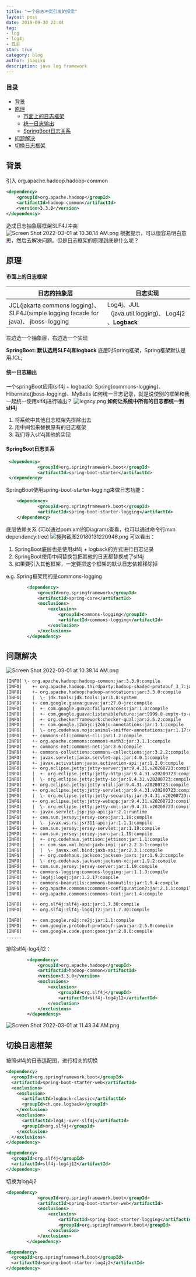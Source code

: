 ```yaml
---
title: "一个日志冲突引发的探索"
layout: post
date: 2019-09-30 22:44
tag:
- log
- log4j
- 日志
star: true
category: blog
author: jiaqixu
description: java log framework
---
```


### 目录
- [背景](#背景)
- [原理](#原理)
    - [市面上的日志框架](#市面上的日志框架)
    - [统一日志输出](#统一日志输出)
    - [SpringBoot日志关系](#springboot日志关系)
- [问题解决](#问题解决)
- [切换日志框架](#切换日志框架)

## 背景
引入 org.apache.hadoop.hadoop-common
```xml
<dependency>
    <groupId>org.apache.hadoop</groupId>
    <artifactId>hadoop-common</artifactId>
    <version>3.3.0</version>
</dependency>
```
造成日志抽象层框架SLF4J冲突
![Screen Shot 2022-03-01 at 10.38.14 AM.png](https://cdn.nlark.com/yuque/0/2022/png/694242/1646102309222-cb0c9c5f-ac8a-42ce-a756-fee868f59b83.png#clientId=u8d903ce5-8539-4&crop=0&crop=0&crop=1&crop=1&from=drop&id=ubd1a75fd&margin=%5Bobject%20Object%5D&name=Screen%20Shot%202022-03-01%20at%2010.38.14%20AM.png&originHeight=668&originWidth=2644&originalType=binary&ratio=1&rotation=0&showTitle=false&size=206501&status=done&style=none&taskId=u98629167-a848-4013-81a7-5e16928d549&title=)
根据提示，可以很容易明白意思，然后去解决问题。但是日志框架的原理到底是什么呢？

## 原理
#### 市面上的日志框架
| 日志的抽象层 |                            日志实现 |
| --- | --- |
| JCL(jakarta commons logging)、SLF4J(simple logging facade for java)、 jboss-logging | Log4j、JUL（java.util.logging)、 Log4j2 、**Logback** |

左边选一个抽象层，右边选一个实现

**SpringBoot: 默认选用SLF4j和logback**
底层时Spring框架，Spring框架默认是用JCL;


#### 统一日志输出
一个springBoot应用(slf4j + logback): Spring(commons-logging)、Hibernate(jboss-logging)、MyBatis 如何统一日志记录，就是说使别的框架和我一起统一使用slf4j进行输出？
![legacy.png](https://cdn.nlark.com/yuque/0/2022/png/694242/1646103843485-31bb2d1f-9368-401b-8d82-037548d55135.png#clientId=u5f6be8f0-bc52-4&crop=0&crop=0&crop=1&crop=1&from=drop&id=u756b8b4a&margin=%5Bobject%20Object%5D&name=legacy.png&originHeight=1123&originWidth=1587&originalType=binary&ratio=1&rotation=0&showTitle=false&size=180307&status=done&style=none&taskId=ufe9cd1d2-619c-4d6f-8063-3956a754938&title=)
**如何让系统中所有的日志都统一到slf4j**

1. 将系统中其他日志框架先排除出去
1. 用中间包来替换原有的日志框架
1. 我们导入slf4j其他的实现

#### SpringBoot日志关系
```xml
 <dependency>
            <groupId>org.springframework.boot</groupId>
            <artifactId>spring-boot-starter</artifactId>
 </dependency>
```
SpringBoot使用spring-boot-starter-logging来做日志功能：
```xml
    <dependency>
            <groupId>org.springframework.boot</groupId>
            <artifactId>spring-boot-starter-logging</artifactId>
    </dependency>
```
底层依赖关系 (可以通过pom.xml的Diagrams查看，也可以通过命令行mvn dependency:tree)
![搜狗截图20180131220946.png](https://cdn.nlark.com/yuque/0/2022/png/694242/1646104185302-c2ded9b9-20cf-40e8-bbe0-35de43c161be.png#clientId=u5f6be8f0-bc52-4&crop=0&crop=0&crop=1&crop=1&from=drop&id=u23cf5ac7&margin=%5Bobject%20Object%5D&name=%E6%90%9C%E7%8B%97%E6%88%AA%E5%9B%BE20180131220946.png&originHeight=339&originWidth=871&originalType=binary&ratio=1&rotation=0&showTitle=false&size=30773&status=done&style=none&taskId=u9e9b3dd0-4c36-4bf4-8b9a-8497d59ee3b&title=)
可以看出：

1. SpringBoot底层也是使用slf4j + logback的方式进行日志记录
1. SpringBoot使用中间替换包把其他的日志都替换成了slf4j
1. 如果要引入其他框架，一定要把这个框架的默认日志依赖移除掉

e.g. Spring框架用的是commons-logging
```xml
        <dependency>
            <groupId>org.springframework</groupId>
            <artifactId>spring-core</artifactId>
            <exclusions>
                <exclusion>
                    <groupId>commons-logging</groupId>
                    <artifactId>commons-logging</artifactId>
                </exclusion>
            </exclusions>
        </dependency>
```

## 问题解决
![Screen Shot 2022-03-01 at 10.38.14 AM.png](https://cdn.nlark.com/yuque/0/2022/png/694242/1646102309222-cb0c9c5f-ac8a-42ce-a756-fee868f59b83.png#clientId=u8d903ce5-8539-4&crop=0&crop=0&crop=1&crop=1&from=drop&id=nxN8C&margin=%5Bobject%20Object%5D&name=Screen%20Shot%202022-03-01%20at%2010.38.14%20AM.png&originHeight=668&originWidth=2644&originalType=binary&ratio=1&rotation=0&showTitle=false&size=206501&status=done&style=none&taskId=u98629167-a848-4013-81a7-5e16928d549&title=)
```xml
[INFO] \- org.apache.hadoop:hadoop-common:jar:3.3.0:compile
[INFO]    +- org.apache.hadoop.thirdparty:hadoop-shaded-protobuf_3_7:jar:1.0.0:compile
[INFO]    +- org.apache.hadoop:hadoop-annotations:jar:3.3.0:compile
[INFO]    |  \- jdk.tools:jdk.tools:jar:1.8:system
[INFO]    +- com.google.guava:guava:jar:27.0-jre:compile
[INFO]    |  +- com.google.guava:failureaccess:jar:1.0:compile
[INFO]    |  +- com.google.guava:listenablefuture:jar:9999.0-empty-to-avoid-conflict-with-guava:compile
[INFO]    |  +- org.checkerframework:checker-qual:jar:2.5.2:compile
[INFO]    |  +- com.google.j2objc:j2objc-annotations:jar:1.1:compile
[INFO]    |  \- org.codehaus.mojo:animal-sniffer-annotations:jar:1.17:compile
[INFO]    +- commons-cli:commons-cli:jar:1.2:compile
[INFO]    +- org.apache.commons:commons-math3:jar:3.1.1:compile
[INFO]    +- commons-net:commons-net:jar:3.6:compile
[INFO]    +- commons-collections:commons-collections:jar:3.2.2:compile
[INFO]    +- javax.servlet:javax.servlet-api:jar:4.0.1:compile
[INFO]    +- javax.activation:javax.activation-api:jar:1.2.0:compile
[INFO]    +- org.eclipse.jetty:jetty-server:jar:9.4.31.v20200723:compile
[INFO]    |  +- org.eclipse.jetty:jetty-http:jar:9.4.31.v20200723:compile
[INFO]    |  \- org.eclipse.jetty:jetty-io:jar:9.4.31.v20200723:compile
[INFO]    +- org.eclipse.jetty:jetty-util:jar:9.4.31.v20200723:compile
[INFO]    +- org.eclipse.jetty:jetty-servlet:jar:9.4.31.v20200723:compile
[INFO]    |  \- org.eclipse.jetty:jetty-security:jar:9.4.31.v20200723:compile
[INFO]    +- org.eclipse.jetty:jetty-webapp:jar:9.4.31.v20200723:compile
[INFO]    |  \- org.eclipse.jetty:jetty-xml:jar:9.4.31.v20200723:compile
[INFO]    +- javax.servlet.jsp:jsp-api:jar:2.1:runtime
[INFO]    +- com.sun.jersey:jersey-core:jar:1.19:compile
[INFO]    |  \- javax.ws.rs:jsr311-api:jar:1.1.1:compile
[INFO]    +- com.sun.jersey:jersey-servlet:jar:1.19:compile
[INFO]    +- com.sun.jersey:jersey-json:jar:1.19:compile
[INFO]    |  +- org.codehaus.jettison:jettison:jar:1.1:compile
[INFO]    |  +- com.sun.xml.bind:jaxb-impl:jar:2.2.3-1:compile
[INFO]    |  |  \- javax.xml.bind:jaxb-api:jar:2.3.1:compile
[INFO]    |  +- org.codehaus.jackson:jackson-jaxrs:jar:1.9.2:compile
[INFO]    |  \- org.codehaus.jackson:jackson-xc:jar:1.9.2:compile
[INFO]    +- com.sun.jersey:jersey-server:jar:1.19:compile
[INFO]    +- commons-logging:commons-logging:jar:1.1.3:compile
[INFO]    +- log4j:log4j:jar:1.2.17:compile
[INFO]    +- commons-beanutils:commons-beanutils:jar:1.9.4:compile
[INFO]    +- org.apache.commons:commons-configuration2:jar:2.1.1:compile
[INFO]    +- org.apache.commons:commons-text:jar:1.4:compile

[INFO]    +- org.slf4j:slf4j-api:jar:1.7.30:compile
[INFO]    +- org.slf4j:slf4j-log4j12:jar:1.7.30:compile

[INFO]    +- com.google.re2j:re2j:jar:1.1:compile
[INFO]    +- com.google.protobuf:protobuf-java:jar:2.5.0:compile
[INFO]    +- com.google.code.gson:gson:jar:2.8.6:compile
......
```

排除slf4j-log4j12：
```xml
        <dependency>
            <groupId>org.apache.hadoop</groupId>
            <artifactId>hadoop-common</artifactId>
            <version>3.3.0</version>
            <exclusions>
                <exclusion>
                    <groupId>org.slf4j</groupId>
                    <artifactId>slf4j-log4j12</artifactId>
                </exclusion>
            </exclusions>
        </dependency>
```
![Screen Shot 2022-03-01 at 11.43.34 AM.png](https://cdn.nlark.com/yuque/0/2022/png/694242/1646106399624-1948f90a-0924-4677-bffc-bd23b2f2f3d6.png#clientId=u5f6be8f0-bc52-4&crop=0&crop=0&crop=1&crop=1&from=drop&id=u68dbd7d3&margin=%5Bobject%20Object%5D&name=Screen%20Shot%202022-03-01%20at%2011.43.34%20AM.png&originHeight=678&originWidth=2686&originalType=binary&ratio=1&rotation=0&showTitle=false&size=264879&status=done&style=none&taskId=u8e49e2ef-8687-4851-bc84-66e1704c972&title=)

## 切换日志框架
按照slf4j的日志适配图，进行相关的切换
```xml
<dependency>
  <groupId>org.springframework.boot</groupId>
  <artifactId>spring-boot-starter-web</artifactId>
  <exclusions>
    <exclusion>
      <artifactId>logback-classic</artifactId>
      <groupId>ch.qos.logback</groupId>
    </exclusion>
    <exclusion>
      <artifactId>log4j-over-slf4j</artifactId>
      <groupId>org.slf4j</groupId>
    </exclusion>
  </exclusions>
</dependency>

<dependency>
  <groupId>org.slf4j</groupId>
  <artifactId>slf4j-log4j12</artifactId>
</dependency>
```

切换为log4j2

```xml
<dependency>
            <groupId>org.springframework.boot</groupId>
            <artifactId>spring-boot-starter-web</artifactId>
            <exclusions>
                <exclusion>
                    <artifactId>spring-boot-starter-logging</artifactId>
                    <groupId>org.springframework.boot</groupId>
                </exclusion>
            </exclusions>
        </dependency>

<dependency>
  <groupId>org.springframework.boot</groupId>
  <artifactId>spring-boot-starter-log4j2</artifactId>
</dependency>
```
